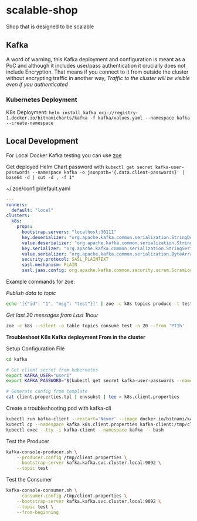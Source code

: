# scalable-shop
Shop that is designed to be scalable

## Kafka 

A word of warning, this Kafka deployment and configuration is meant as a PoC and although it includes user/pass authentication it crucially does not include Encryption. That means if you connect to it from outside the cluster without encrypting traffic in another way, *Traffic to the cluster will be visible even if you authenticated*

### Kubernetes Deployment

K8s Deployment: `helm install kafka oci://registry-1.docker.io/bitnamicharts/kafka -f kafka/values.yaml --namespace kafka --create-namespace`

## Local Development

For Local Docker Kafka testing you can use [zoe](https://adevinta.github.io/zoe/) 

Get deployed Helm Chart password with `kubectl get secret kafka-user-passwords --namespace kafka -o jsonpath='{.data.client-passwords}' | base64 -d | cut -d , -f 1"`

~/.zoe/config/default.yaml 

```yaml
---
runners:
  default: "local"
clusters:
  k8s:
    props:
      bootstrap.servers: "localhost:30111"
      key.deserializer: "org.apache.kafka.common.serialization.StringDeserializer"
      value.deserializer: "org.apache.kafka.common.serialization.StringDeserializer"
      key.serializer: "org.apache.kafka.common.serialization.StringSerializer"
      value.serializer: "org.apache.kafka.common.serialization.ByteArraySerializer"
      security.protocol: SASL_PLAINTEXT
      sasl.mechanism: PLAIN
      sasl.jaas.config: org.apache.kafka.common.security.scram.ScramLoginModule required username="user1" password="results_of_kubectl_get_secret";

```

Example commands for zoe:

*Publish data to topic*

```bash
echo '[{"id": "1", "msg": "test"}]' | zoe -c k8s topics produce -t test  --from-stdin --key-path id
```

*Get last 20 messages from Last 1hour*

```bash
zoe -c k8s --silent -o table topics consume test -n 20 --from 'PT1h'
```

**Troubleshoot K8s Kafka deployment From in the cluster**

Setup Configuration File

```bash
cd kafka

# Get client secret from kubernetes
export KAFKA_USER="user1"
export KAFKA_PASSWORD="$(kubectl get secret kafka-user-passwords --namespace kafka -o jsonpath='{.data.client-passwords}' | base64 -d | cut -d , -f 1)";

# Generate config from template
cat client.properties.tpl | envsubst | tee > k8s.client.properties
```

Create a troubleshooting pod with kafka-cli

```bash
kubectl run kafka-client --restart='Never' --image docker.io/bitnami/kafka:3.7.0-debian-12-r6 --namespace kafka --command -- sleep infinity
kubectl cp --namespace kafka k8s.client.properties kafka-client:/tmp/client.properties
kubectl exec --tty -i kafka-client --namespace kafka -- bash
```

Test the Producer

```bash
kafka-console-producer.sh \
    --producer.config /tmp/client.properties \
    --bootstrap-server kafka.kafka.svc.cluster.local:9092 \
    --topic test
```

Test the Consumer

```bash
kafka-console-consumer.sh \
    --consumer.config /tmp/client.properties \
    --bootstrap-server kafka.kafka.svc.cluster.local:9092 \
    --topic test \
    --from-beginning
```

